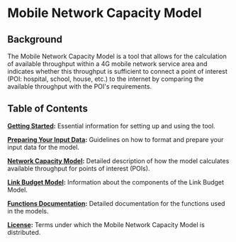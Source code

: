 # Mobile Network Capacity Model

## Background

The Mobile Network Capacity Model is a tool that allows for the calculation of available throughput within a 4G mobile network service area and indicates whether this throughput is sufficient to connect a point of interest (POI: hospital, school, house, etc.) to the internet by comparing the available throughput with the POI's requirements.

## Table of Contents

**[Getting Started](user-guide/getting-started.md):** Essential information for setting up and using the tool.

**[Preparing Your Input Data](input-data.md):** Guidelines on how to format and prepare your input data for the model.

**[Network Capacity Model](models-description/capacity-for-pois-calculation.md):** Detailed description of how the model calculates available throughput for points of interest (POIs).

**[Link Budget Model](models-description/rmalos-calculation.md):** Information about the components of the Link Budget Model.

**[Functions Documentation](models-description/functions-documentation.md):** Detailed documentation for the functions used in the models.

**[License](license.md):** Terms under which the Mobile Network Capacity Model is distributed.